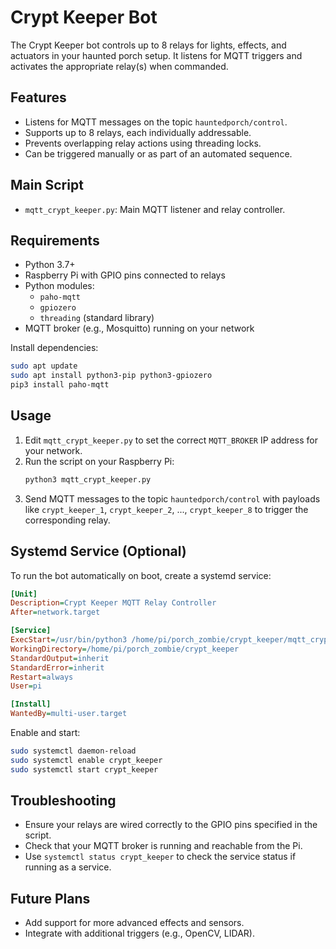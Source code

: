# Crypt Keeper Bot

The Crypt Keeper bot controls up to 8 relays for lights, effects, and actuators in your haunted porch setup. It listens for MQTT triggers and activates the appropriate relay(s) when commanded.

## Features
- Listens for MQTT messages on the topic `hauntedporch/control`.
- Supports up to 8 relays, each individually addressable.
- Prevents overlapping relay actions using threading locks.
- Can be triggered manually or as part of an automated sequence.

## Main Script
- `mqtt_crypt_keeper.py`: Main MQTT listener and relay controller.

## Requirements
- Python 3.7+
- Raspberry Pi with GPIO pins connected to relays
- Python modules:
  - `paho-mqtt`
  - `gpiozero`
  - `threading` (standard library)
- MQTT broker (e.g., Mosquitto) running on your network

Install dependencies:
```bash
sudo apt update
sudo apt install python3-pip python3-gpiozero
pip3 install paho-mqtt
```

## Usage
1. Edit `mqtt_crypt_keeper.py` to set the correct `MQTT_BROKER` IP address for your network.
2. Run the script on your Raspberry Pi:
   ```bash
   python3 mqtt_crypt_keeper.py
   ```
3. Send MQTT messages to the topic `hauntedporch/control` with payloads like `crypt_keeper_1`, `crypt_keeper_2`, ..., `crypt_keeper_8` to trigger the corresponding relay.

## Systemd Service (Optional)
To run the bot automatically on boot, create a systemd service:
```ini
[Unit]
Description=Crypt Keeper MQTT Relay Controller
After=network.target

[Service]
ExecStart=/usr/bin/python3 /home/pi/porch_zombie/crypt_keeper/mqtt_crypt_keeper.py
WorkingDirectory=/home/pi/porch_zombie/crypt_keeper
StandardOutput=inherit
StandardError=inherit
Restart=always
User=pi

[Install]
WantedBy=multi-user.target
```
Enable and start:
```bash
sudo systemctl daemon-reload
sudo systemctl enable crypt_keeper
sudo systemctl start crypt_keeper
```

## Troubleshooting
- Ensure your relays are wired correctly to the GPIO pins specified in the script.
- Check that your MQTT broker is running and reachable from the Pi.
- Use `systemctl status crypt_keeper` to check the service status if running as a service.

## Future Plans
- Add support for more advanced effects and sensors.
- Integrate with additional triggers (e.g., OpenCV, LIDAR).
